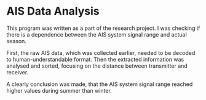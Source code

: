 # AIS Data Analysis

This program was written as a part of the research project. I was checking if there is a dependence between the AIS system signal range and actual season. 

First, the raw AIS data, which was collected earlier, needed to be decoded to human-understandable format. Then the extracted information was analysed and sorted, focusing on the distance between transmitter and receiver.

A clearly conclusion was made, that the AIS system signal range reached higher values during summer than winter.

